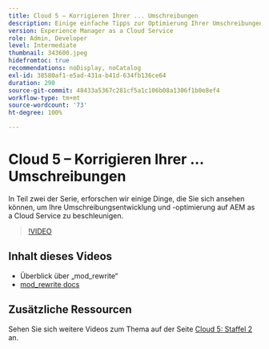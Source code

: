 ```yaml
---
title: Cloud 5 – Korrigieren Ihrer ... Umschreibungen
description: Einige einfache Tipps zur Optimierung Ihrer Umschreibungen und zur Beschleunigung Ihrer Site
version: Experience Manager as a Cloud Service
role: Admin, Developer
level: Intermediate
thumbnail: 343600.jpeg
hidefromtoc: true
recommendations: noDisplay, noCatalog
exl-id: 38580af1-e5ad-431a-b41d-634fb136ce64
duration: 290
source-git-commit: 48433a5367c281cf5a1c106b08a1306f1b0e8ef4
workflow-type: tm+mt
source-wordcount: '73'
ht-degree: 100%

---
```


# Cloud 5 – Korrigieren Ihrer ... Umschreibungen

In Teil zwei der Serie, erforschen wir einige Dinge, die Sie sich ansehen können, um Ihre Umschreibungsentwicklung und -optimierung auf AEM as a Cloud Service zu beschleunigen.

>[!VIDEO](https://video.tv.adobe.com/v/343600?quality=12&learn=on)

## Inhalt dieses Videos

+ Überblick über „mod_rewrite“
+ [mod_rewrite docs](https://httpd.apache.org/docs/current/mod/mod_rewrite.html)

## Zusätzliche Ressourcen

Sehen Sie sich weitere Videos zum Thema auf der Seite [Cloud 5: Staffel 2](../cloud5-season-2.md) an.
